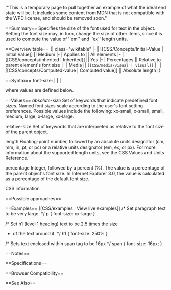 '''This is a temporary page to pull together an example of what the ideal end state will be. It includes some content from MDN that is not compatible with the WPD license, and should be removed soon.'''

==Summary==
Specifies the size of the font used for text in the object. Setting the font size may, in turn, change the size of other items, since it is used to compute the value of ''em'' and ''ex'' length units.

==Overview table==
{| class="wikitable"
|-
| [[CSS/Concepts/Initial-Value | Initial Value]] || Medium
|-
| Applies to || All elements
|-
| [[CSS/concepts/Inherited | Inherited]] || Yes
|-
| Percentages || Relative to parent element's font size
|-
| Media || <code>[[CSS/media/visual | visual]]</code>
|-
| [[CSS/concepts/Computed-value | Computed value]] || Absolute length
|}

==Syntax==
font-size: <absolute-size> | <relative-size> | <length> | <percentage> 

where values are defined below.

==Values==
*absolute-size*
Set of keywords that indicate predefined font sizes. Named font sizes scale according to the user's font setting preferences. Possible values include the following: xx-small, x-small, small, medium, large, x-large, xx-large. 

relative-size 
Set of keywords that are interpreted as relative to the font size of the parent object.

length 
Floating-point number, followed by an absolute units designator (cm, mm, in, pt, or pc) or a relative units designator (em, ex, or px). For more information about the supported length units, see the CSS Values and Units Reference. 

percentage 
Integer, followed by a percent (%). The value is a percentage of the parent object's font size. In Internet Explorer 3.0, the value is calculated as a percentage of the default font size. 

CSS information

==Possible approaches==


==Examples==
[[CSS/examples | View live examples]]
<syntaxhighlight>
/* Set paragraph text to be very large. */
p { font-size: xx-large }
 
/* Set h1 (level 1 heading) text to be 2.5 times the size
 * of the text around it. */
h1 { font-size: 250% }
 
/* Sets text enclosed within span tag to be 16px */
span { font-size: 16px; }
</syntaxhighlight>

==Notes==

==Specifications==

==Browser Compatibility==

==See Also==